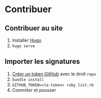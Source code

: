 # Contribuer

## Contribuer au site

1. Installer [Hugo](https://gohugo.io/)
2. `hugo serve`

## Importer les signatures

1. [Créer un token GitHub](https://github.com/settings/tokens) avec le droit `repo`
2. `bundle install`
3. `GITHUB_TOKEN=<le-token> ruby list.rb`
4. Commiter et pousser
